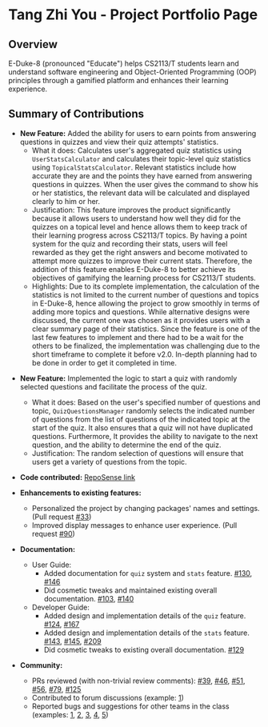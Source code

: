 # Tang Zhi You - Project Portfolio Page

## Overview

E-Duke-8 (pronounced "Educate") helps CS2113/T students learn and understand software engineering and Object-Oriented Programming (OOP) principles through a gamified platform and enhances their learning experience. 


## Summary of Contributions

- **New Feature:** Added the ability for users to earn points from answering questions in quizzes and view their quiz attempts' statistics.
  - What it does: Calculates user's aggregated quiz statistics using `UserStatsCalculator` and calculates their topic-level quiz statistics using `TopicalStatsCalculator`. Relevant statistics include how accurate they are and the points they have earned from answering questions in quizzes. When the user gives the command to show his or her statistics, the relevant data will be calculated and displayed clearly to him or her. 
  - Justification: This feature improves the product significantly because it allows users to understand how well they did for the quizzes on a topical level and hence allows them to keep track of their learning progress across CS2113/T topics. By having a point system for the quiz and recording their stats, users will feel rewarded as they get the right answers and become motivated to attempt more quizzes to improve their current stats. Therefore, the addition of this feature enables E-Duke-8 to better achieve its objectives of gamifying the learning process for CS2113/T students.
  - Highlights: Due to its complete implementation, the calculation of the statistics is not limited to the current number of questions and topics in E-Duke-8, hence allowing the project to grow smoothly in terms of adding more topics and questions. While alternative designs were discussed, the current one was chosen as it provides users with a clear summary page of their statistics. Since the feature is one of the last few features to implement and there had to be a wait for the others to be finalized, the implementation was challenging due to the short timeframe to complete it before v2.0. In-depth planning had to be done in order to get it completed in time. 

<div style="page-break-after: always;"></div>

- **New Feature:** Implemented the logic to start a quiz with randomly selected questions and facilitate the process of the quiz.
  - What it does: Based on the user's specified number of questions and topic, `QuizQuestionsManager` randomly selects the indicated number of questions from the list of questions of the indicated topic at the start of the quiz. It also ensures that a quiz will not have duplicated questions. Furthermore, It provides the ability to navigate to the next question, and the ability to determine the end of the quiz. 
  - Justification: The random selection of questions will ensure that users get a variety of questions from the topic. 

- **Code contributed:** [RepoSense link](https://nus-cs2113-ay2021s1.github.io/tp-dashboard/#breakdown=true&search=zhi-you&sort=groupTitle&sortWithin=title&since=2020-09-27&timeframe=commit&mergegroup=&groupSelect=groupByRepos&checkedFileTypes=docs~functional-code~test-code~other)

- **Enhancements to existing features:**
  - Personalized the project by changing packages' names and settings. (Pull request [#33](https://github.com/AY2021S1-CS2113T-F12-3/tp/pull/33))
  - Improved display messages to enhance user experience. (Pull request [#90](https://github.com/AY2021S1-CS2113T-F12-3/tp/pull/90))    

- **Documentation:**
  - User Guide:
    - Added documentation for `quiz` system and `stats` feature. [#130](https://github.com/AY2021S1-CS2113T-F12-3/tp/pull/130), [#146](https://github.com/AY2021S1-CS2113T-F12-3/tp/pull/146)
    - Did cosmetic tweaks and maintained existing overall documentation. [#103](https://github.com/AY2021S1-CS2113T-F12-3/tp/pull/103), [#140](https://github.com/AY2021S1-CS2113T-F12-3/tp/pull/140) 
  - Developer Guide:
    - Added design and implementation details of the `quiz` feature. [#124](https://github.com/AY2021S1-CS2113T-F12-3/tp/pull/124), [#167](https://github.com/AY2021S1-CS2113T-F12-3/tp/pull/167)
    - Added design and implementation details of the `stats` feature. [#143](https://github.com/AY2021S1-CS2113T-F12-3/tp/pull/143), [#145](https://github.com/AY2021S1-CS2113T-F12-3/tp/pull/145), [#209](https://github.com/AY2021S1-CS2113T-F12-3/tp/pull/209)
    - Did cosmetic tweaks to existing overall documentation. [#129](https://github.com/AY2021S1-CS2113T-F12-3/tp/pull/129) 

- **Community:**
  - PRs reviewed (with non-trivial review comments): [#39](https://github.com/AY2021S1-CS2113T-F12-3/tp/pull/39), [#46](https://github.com/AY2021S1-CS2113T-F12-3/tp/pull/46), [#51](https://github.com/AY2021S1-CS2113T-F12-3/tp/pull/51), [#56](https://github.com/AY2021S1-CS2113T-F12-3/tp/pull/56), [#79](https://github.com/AY2021S1-CS2113T-F12-3/tp/pull/79), [#125](https://github.com/AY2021S1-CS2113T-F12-3/tp/pull/125)
  - Contributed to forum discussions (example: [1](https://github.com/nus-cs2113-AY2021S1/forum/issues/77))
  - Reported bugs and suggestions for other teams in the class (examples: [1](https://github.com/Zhi-You/ped/issues/3), [2](https://github.com/Zhi-You/ped/issues/4), [3](https://github.com/Zhi-You/ped/issues/7), [4](https://github.com/Zhi-You/ped/issues/8), [5](https://github.com/Zhi-You/ped/issues/9))
  
